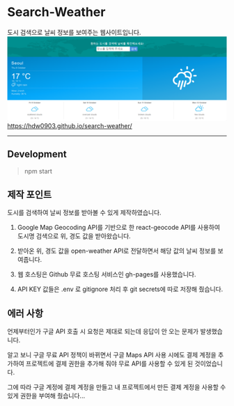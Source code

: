 # Search-Weather

도시 검색으로 날씨 정보를 보여주는 웹사이트입니다.
![](/search-weather.png)
<a>https://hdw0903.github.io/search-weather/</a>

---

## Development

> npm start

## 제작 포인트

도시를 검색하여 날씨 정보를 받아볼 수 있게 제작하였습니다.

1. Google Map Geocoding API를 기반으로 한 react-geocode API를 사용하여 도시명 검색으로 위, 경도 값을 받아왔습니다.

2. 받아온 위, 경도 값을 open-weather API로 전달하면서 해당 값의 날씨 정보를 보여줍니다.

3. 웹 호스팅은 Github 무료 호스팅 서비스인 gh-pages를 사용했습니다.

4. API KEY 값들은 .env 로 gitignore 처리 후 git secrets에 따로 저장해 줬습니다.

## 에러 사항

언제부터인가 구글 API 호출 시 요청은 제대로 되는데 응답이 안 오는 문제가 발생했습니다.

알고 보니 구글 무료 API 정책이 바뀌면서 구글 Maps API 사용 시에도 결제 계정을 추가하여 프로젝트에 결제 권한을 추가해 줘야 무료 API를 사용할 수 있게 된 것이었습니다.

그에 따라 구글 계정에 결제 계정을 만들고 내 프로젝트에서 만든 결제 계정을 사용할 수 있게 권한을 부여해 줬습니다...
